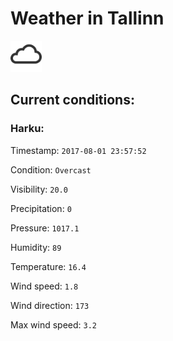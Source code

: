 # Weather in Tallinn 

<img src= 'images/cloud.png' width= '50' /> 

## Current conditions: 

### Harku: 

Timestamp: ``` 2017-08-01 23:57:52 ``` 

Condition: ``` Overcast ``` 

Visibility: ``` 20.0 ``` 

Precipitation: ``` 0 ``` 

Pressure: ``` 1017.1 ``` 

Humidity: ``` 89 ``` 

Temperature: ``` 16.4 ``` 

Wind speed: ``` 1.8 ``` 

Wind direction: ``` 173 ``` 

Max wind speed: ``` 3.2 ``` 

